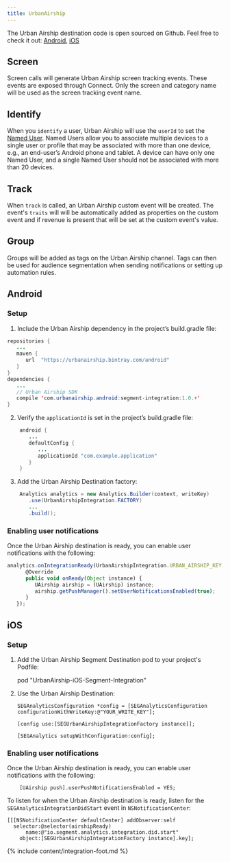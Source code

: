 ```yaml
---
title: UrbanAirship
---
```

The Urban Airship destination code is open sourced on Github. Feel free to check it out: [Android](https://github.com/urbanairship/android-segment-integration), [iOS](https://github.com/urbanairship/ios-segment-integration)

## Screen

Screen calls will generate Urban Airship screen tracking events. These events are exposed through Connect. Only the screen and category name will be used as the screen tracking event name.

## Identify

When you `identify` a user, Urban Airship will use the `userId` to set the [Named User](http://docs.urbanairship.com/api/ua.html#named-users). Named Users allow you to associate multiple devices to a single user or profile that may be associated with more than one device, e.g., an end-user’s Android phone and tablet. A device can have only one Named User, and a single Named User should not be associated with more than 20 devices.

## Track

When `track` is called, an Urban Airship custom event will be created. The event's `traits` will will be automatically added as properties on the custom event and if revenue is present that will be set at the custom event's value.

## Group

Groups will be added as tags on the Urban Airship channel. Tags can then be used for audience segmentation when sending notifications
or setting up automation rules.

## Android


### Setup

1) Include the Urban Airship dependency in the project’s build.gradle file:

```java
repositories {
   ...
   maven {
      url  "https://urbanairship.bintray.com/android"
   }
}
dependencies {
   ...
   // Urban Airship SDK
   compile 'com.urbanairship.android:segment-integration:1.0.+'
}
```


2) Verify the `applicationId` is set in the project’s build.gradle file:

```java
    android {
       ...
       defaultConfig {
          ...
          applicationId "com.example.application"
       }
    }
```


3) Add the Urban Airship Destination factory:

```java
    Analytics analytics = new Analytics.Builder(context, writeKey)
       .use(UrbanAirshipIntegration.FACTORY)
       ...
       .build();
```

### Enabling user notifications

Once the Urban Airship destination is ready, you can enable user notifications with the following:

```js
analytics.onIntegrationReady(UrbanAirshipIntegration.URBAN_AIRSHIP_KEY, new Analytics.Callback<Object>() {
      @Override
      public void onReady(Object instance) {
         UAirship airship = (UAirship) instance;
         airship.getPushManager().setUserNotificationsEnabled(true);
      }
   });
```


## iOS

### Setup

1) Add the Urban Airship Segment Destination pod to your project's Podfile:

    pod "UrbanAirship-iOS-Segment-Integration"


2) Use the Urban Airship Destination:

   ```objc
   SEGAnalyticsConfiguration *config = [SEGAnalyticsConfiguration configurationWithWriteKey:@"YOUR_WRITE_KEY"];

   [config use:[SEGUrbanAirshipIntegrationFactory instance]];

   [SEGAnalytics setupWithConfiguration:config];
   ```

### Enabling user notifications

Once the Urban Airship destination is ready, you can enable user notifications with the following:

```objc
    [UAirship push].userPushNotificationsEnabled = YES;
```

To listen for when the Urban Airship destination is ready, listen for the `SEGAnalyticsIntegrationDidStart` event in `NSNotificationCenter`:

```objc
[[[NSNotificationCenter defaultCenter] addObserver:self
  selector:@selector(airshipReady)
      name:@"io.segment.analytics.integration.did.start"
    object:[SEGUrbanAirshipIntegrationFactory instance].key];
```

{% include content/integration-foot.md %}
